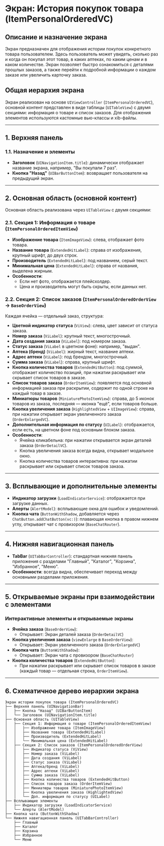 # Экран: История покупок товара (ItemPersonalOrderedVC)

## Описание и назначение экрана
Экран предназначен для отображения истории покупок конкретного товара пользователем. Здесь пользователь может увидеть, сколько раз и когда он покупал этот товар, в каких аптеках, по каким ценам и в каком количестве. Экран позволяет быстро ознакомиться с деталями прошлых заказов, а также перейти к подробной информации о каждом заказе или увеличить карточку заказа.

## Общая иерархия экрана
Экран реализован на основе `UIViewController` (`ItemPersonalOrderedVC`), основной контент представлен в виде таблицы (`UITableView`) с двумя секциями: информация о товаре и список заказов. Для отображения элементов используются кастомные вью-классы и xib-файлы.

---

## 1. Верхняя панель

### 1.1. Назначение и элементы
- **Заголовок** (`UINavigationItem.title`): динамически отображает название экрана, например, "Вы покупали 7 раз".
- **Кнопка "Назад"** (`UIBarButtonItem`): возвращает пользователя на предыдущий экран.

---

## 2. Основная область (основной контент)

Основная область реализована через `UITableView` с двумя секциями:

### 2.1. Секция 1: Информация о товаре (`ItemPersonalOrderedItemView`)
- **Изображение товара** (`ItemImageView`): слева, отображает фото товара.
- **Название товара** (`ExtendedHitLabel`): справа от изображения, крупный шрифт, до двух строк.
- **Производитель** (`ExtendedHitLabel`): под названием, серый текст.
- **Минимальная цена** (`ExtendedHitLabel`): справа от названия, выделена жирным.
- **Особенности**: 
  - Если нет фото, отображается плейсхолдер.
  - Цена и производитель могут быть скрыты, если данных нет.

### 2.2. Секция 2: Список заказов (`ItemPersonalOrderedOrderView` → `BaseOrderView`)
Каждая ячейка — отдельный заказ, структура:

- **Цветной индикатор статуса** (`ViView`): слева, цвет зависит от статуса заказа.
- **Номер заказа** (`ViLabel`): крупный текст, многострочный.
- **Дата создания заказа** (`ViLabel`): под номером заказа.
- **Статус заказа** (`ViLabel` в цветном фоне): например, "выдан".
- **Аптека (бренд)** (`ViLabel`): жирный текст, название аптеки.
- **Адрес аптеки** (`ViLabel`): под брендом, многострочный.
- **Сумма заказа** (`ViLabel`): справа, крупный шрифт.
- **Кнопка количества товаров** (`ExtendedHitButton`): под суммой, отображает количество позиций, при нажатии раскрывает или скрывает список товаров в заказе.
- **Список товаров заказа** (`OrderItemView`): появляется под основной информацией заказа при раскрытии, содержит по одной строке на каждый товар в заказе.
- **Миниатюры товаров** (`MiniaturePhotoItemView`): справа, до 5 иконок товаров из заказа, последняя — иконка "ещё", если товаров больше.
- **Кнопка увеличения заказа** (`HighlightedView` + `UIImageView`): справа, при нажатии открывает экран увеличенного заказа (`OrderEnlargedVC`).
- **Дополнительная информация по статусу** (`UILabel`): отображается, если есть, на цветном фоне под основным блоком заказа.
- **Особенности**:
  - Ячейка кликабельна: при нажатии открывается экран деталей заказа (`OrderDetailVC`).
  - Кнопка увеличения заказа всегда видна, открывает модальное окно.
  - Кнопка количества товаров интерактивна: при нажатии раскрывает или скрывает список товаров заказа.

---

## 3. Всплывающие и дополнительные элементы

- **Индикатор загрузки** (`LoadIndicatorService`): отображается при загрузке данных.
- **Алерты** (`AlertModel`): всплывающие окна для ошибок и уведомлений.
- **Кнопка чата** (`ButtonWithShadow`, добавляется через `ChatButton.addChatButton(vc:)`): плавающая кнопка в правом нижнем углу, открывает чат с провизором (`BaseChatRouter`).

---

## 4. Нижняя навигационная панель

- **TabBar** (`UITabBarController`): стандартная нижняя панель приложения с разделами "Главный", "Каталог", "Корзина", "Избранное", "Меню".
- **Особенности**: всегда видна, обеспечивает переход между основными разделами приложения.

---

## 5. Открываемые экраны при взаимодействии с элементами

### Интерактивные элементы и открываемые экраны

- **Ячейка заказа** (`BaseOrderView`):
  - Открывает: Экран деталей заказа (`OrderDetailVC`)
- **Кнопка увеличения заказа** (`viewEnlarge` в `BaseOrderView`):
  - Открывает: Экран увеличенного заказа (`OrderEnlargedVC`)
- **Кнопка чата** (`ButtonWithShadow`):
  - Открывает: Экран чата с провизором (`BaseChatRouter`)
- **Кнопка количества товаров** (`ExtendedHitButton`):
  - При нажатии раскрывает или скрывает список товаров в заказе (каждый товар — отдельная строка, `OrderItemView`).

---

## 6. Схематичное дерево иерархии экрана

```
Экран истории покупок товара (ItemPersonalOrderedVC)
├── Верхняя панель (UINavigationBar)
│   ├── Кнопка "Назад" (UIBarButtonItem)
│   └── Заголовок (UINavigationItem.title)
├── Основная область (UITableView)
│   ├── Секция 1: Информация о товаре (ItemPersonalOrderedItemView)
│   │   ├── Изображение товара (ItemImageView)
│   │   ├── Название товара (ExtendedHitLabel)
│   │   ├── Производитель (ExtendedHitLabel)
│   │   └── Минимальная цена (ExtendedHitLabel)
│   ├── Секция 2: Список заказов (ItemPersonalOrderedOrderView)
│   │   ├── Индикатор статуса (ViView)
│   │   ├── Номер заказа (ViLabel)
│   │   ├── Дата создания (ViLabel)
│   │   ├── Статус заказа (ViLabel)
│   │   ├── Аптека/бренд (ViLabel)
│   │   ├── Адрес аптеки (ViLabel)
│   │   ├── Сумма заказа (ViLabel)
│   │   ├── Кнопка количества товаров (ExtendedHitButton)
│   │   ├── Список товаров заказа (OrderItemView)
│   │   ├── Миниатюры товаров (MiniaturePhotoItemView)
│   │   ├── Кнопка увеличения заказа (HighlightedView)
│   │   └── Доп. информация по статусу (UILabel)
├── Всплывающие элементы
│   ├── Индикатор загрузки (LoadIndicatorService)
│   └── Алерты (AlertModel)
├── Кнопка чата (ButtonWithShadow)
└── Нижняя навигационная панель (UITabBarController)
    ├── Главный
    ├── Каталог
    ├── Корзина
    ├── Избранное
    └── Меню
```